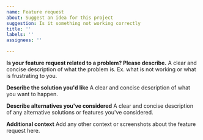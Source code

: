 ```yaml
---
name: Feature request
about: Suggest an idea for this project
suggestion: Is it something not working correctly
title: ''
labels: ''
assignees: ''

---
```


**Is your feature request related to a problem? Please describe.**
A clear and concise description of what the problem is. Ex. what is not working or what is frustrating to you.

**Describe the solution you'd like**
A clear and concise description of what you want to happen.

**Describe alternatives you've considered**
A clear and concise description of any alternative solutions or features you've considered.

**Additional context**
Add any other context or screenshots about the feature request here.
